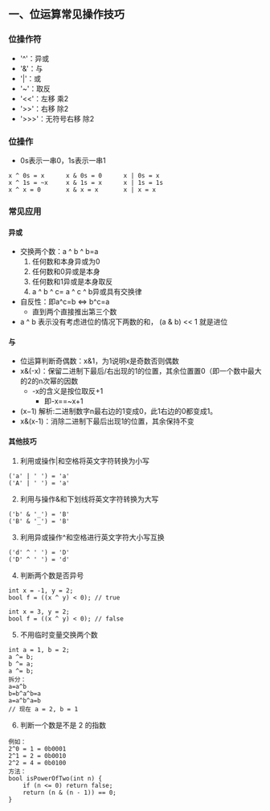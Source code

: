 ## 一、位运算常见操作技巧
### 位操作符
- '^'：异或
- '&'：与
- '|'：或
- '~'：取反
- '<<'：左移 乘2
- '>>'：右移 除2
- '>>>'：无符号右移 除2

### 位操作
- 0s表示一串0，1s表示一串1

```
x ^ 0s = x      x & 0s = 0      x | 0s = x
x ^ 1s = ~x     x & 1s = x      x | 1s = 1s
x ^ x = 0       x & x = x       x | x = x
```

### 常见应用
#### 异或
- 交换两个数：a ^ b ^ b=a
  1. 任何数和本身异或为0
  2. 任何数和0异或是本身
  3. 任何数和1异或是本身取反
  4. a ^ b ^ c= a ^ c ^ b异或具有交换律
- 自反性：即a^c=b <=> b^c=a
  - 直到两个直接推出第三个数
- a ^ b 表示没有考虑进位的情况下两数的和， (a & b) << 1 就是进位

#### 与
- 位运算判断奇偶数：x&1，为1说明x是奇数否则偶数
- x&(-x)：保留二进制下最后/右出现的1的位置，其余位置置0（即一个数中最大的2的n次幂的因数
  - -x的含义是按位取反+1
    - 即-x==~x+1
- (x−1) 解析:二进制数字n最右边的1变成0，此1右边的0都变成1。
- x&(x-1)：消除二进制下最后出现1的位置，其余保持不变

#### 其他技巧
1. 利用或操作|和空格将英文字符转换为小写

```
('a' | ' ') = 'a'
('A' | ' ') = 'a'
```
2. 利用与操作&和下划线将英文字符转换为大写

```
('b' & '_') = 'B'
('B' & '_') = 'B'
```
3. 利用异或操作^和空格进行英文字符大小写互换

```
('d' ^ ' ') = 'D'
('D' ^ ' ') = 'd'
```
4. 判断两个数是否异号

```
int x = -1, y = 2;
bool f = ((x ^ y) < 0); // true

int x = 3, y = 2;
bool f = ((x ^ y) < 0); // false
```
5. 不用临时变量交换两个数

```
int a = 1, b = 2;
a ^= b;
b ^= a;
a ^= b;
拆分：
a=a^b
b=b^a^b=a
a=a^b^a=b
// 现在 a = 2, b = 1
```
6. 判断一个数是不是 2 的指数

```
例如：
2^0 = 1 = 0b0001
2^1 = 2 = 0b0010
2^2 = 4 = 0b0100
方法：
bool isPowerOfTwo(int n) {
    if (n <= 0) return false;
    return (n & (n - 1)) == 0;
}
```
